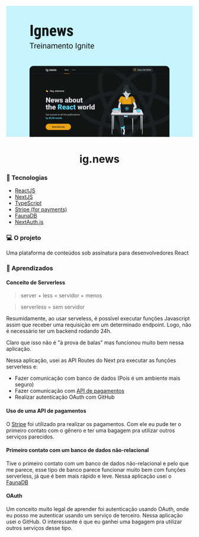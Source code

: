 <p align="center">
  <img alt="ig.news" src=".github/cover.png">
</p>

<h1 align="center">
  ig.news
</h1>

### 🧰 Tecnologias
- [ReactJS](https://pt-br.reactjs.org/)
- [NextJS](https://nextjs.org/)
- [TypeScript](https://www.typescriptlang.org/)
- [Stripe (for payments)](https://stripe.com/br)
- [FaunaDB](https://fauna.com/)
- [NextAuth.js](https://next-auth.js.org/)

### 💻 O projeto
Uma plataforma de conteúdos sob assinatura para desenvolvedores React

### 🧠 Aprendizados
#### Conceito de Serverless

> server + less = servidor + menos

> serverless = sem servidor

Resumidamente, ao usar serveless, é possível executar funções Javascript assim que receber uma requisição em um determinado endpoint. Logo, não é necessário ter um backend rodando 24h. 

Claro que isso não é "à prova de balas" mas funcionou muito bem nessa aplicação.

Nessa aplicação, usei as API Routes do Next pra executar as funções serverless e:
- Fazer comunicação com banco de dados (Pois é um ambiente mais seguro)
- Fazer comunicação com [API de pagamentos](https://stripe.com/br)
- Realizar autenticação OAuth com GitHub

#### Uso de uma API de pagamentos
O [Stripe](https://stripe.com/br) foi utilizado pra realizar os pagamentos. Com ele eu pude ter o primeiro contato com o gênero e ter uma bagagem pra utilizar outros serviços parecidos.

#### Primeiro contato com um banco de dados não-relacional
Tive o primeiro contato com um banco de dados não-relacional e pelo que me parece, esse tipo de banco parece funcionar muito bem com funções serverless, já que é bem mais rápido e leve. Nessa aplicação usei o [FaunaDB](https://fauna.com/)

#### OAuth
Um conceito muito legal de aprender foi autenticação usando OAuth, onde eu posso me autenticar usando um serviço de terceiro. Nessa aplicação usei o GitHub. O interessante é que eu ganhei uma bagagem pra utilizar outros serviços desse tipo.